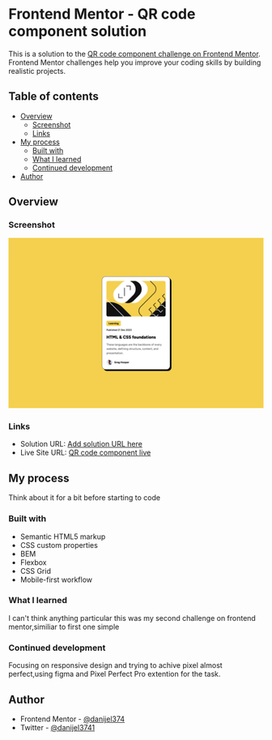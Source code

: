 # Frontend Mentor - QR code component solution

This is a solution to the [QR code component challenge on Frontend Mentor](https://www.frontendmentor.io/challenges/qr-code-component-iux_sIO_H). Frontend Mentor challenges help you improve your coding skills by building realistic projects.

## Table of contents

- [Overview](#overview)
  - [Screenshot](#screenshot)
  - [Links](#links)
- [My process](#my-process)
  - [Built with](#built-with)
  - [What I learned](#what-i-learned)
  - [Continued development](#continued-development)
- [Author](#author)

## Overview

### Screenshot

![screenshoot of the project](./screenshot.png)

### Links

<!-- Todo -->

- Solution URL: [Add solution URL here](https://www.frontendmentor.io/solutions/pixel-perfect-qr-code-component-challenge-KrBFHviT-d)
- Live Site URL: [QR code component live](https://danijel374.github.io/fem-blog-preview-card/)

## My process

Think about it for a bit before starting to code

### Built with

- Semantic HTML5 markup
- CSS custom properties
- BEM
- Flexbox
- CSS Grid
- Mobile-first workflow

### What I learned

I can't think anything particular this was my second challenge on frontend mentor,similiar to first one simple

### Continued development

Focusing on responsive design and trying to achive pixel almost perfect,using figma and Pixel Perfect Pro extention for the task.

## Author

- Frontend Mentor - [@danijel374](https://www.frontendmentor.io/profile/danijel374)
- Twitter - [@danijel3741](https://www.twitter.com/danijel3741)
